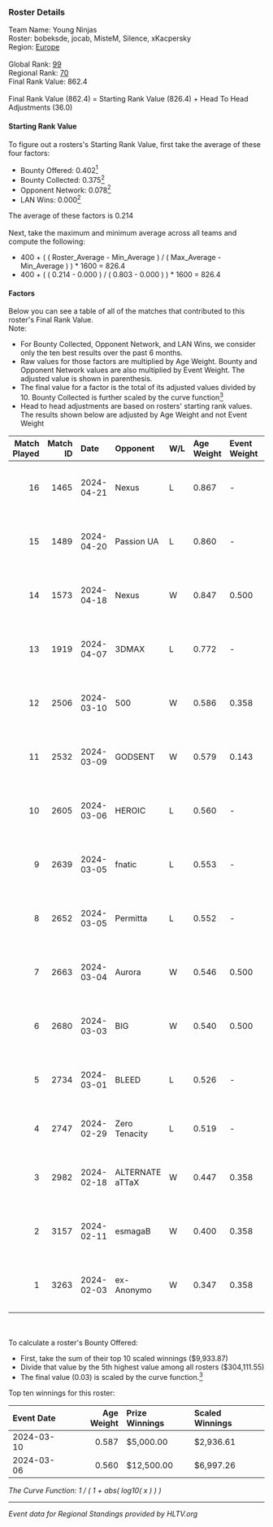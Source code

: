 ### Roster Details<br />
Team Name: Young Ninjas<br />
Roster: bobeksde, jocab, MisteM, Silence, xKacpersky<br />
Region: [Europe]( ../standings_europe.md)<br />
<br />
Global Rank: [99](../standings_global.md)<br />
Regional Rank: [70]( ../standings_europe.md)<br />
Final Rank Value:  862.4<br />
<br />
Final Rank Value (862.4) = Starting Rank Value (826.4) + Head To Head Adjustments (36.0)<br />

#### Starting Rank Value<br />
To figure out a rosters's Starting Rank Value, first take the average of these four factors:<br />
- Bounty Offered: 0.402[<sup>1</sup>](#table2)
- Bounty Collected: 0.375[<sup>2</sup>](#table1)
- Opponent Network: 0.078[<sup>2</sup>](#table1)
- LAN Wins: 0.000[<sup>2</sup>](#table1)

The average of these factors is 0.214<br />
<br />
Next, take the maximum and minimum average across all teams and compute the following:<br />
- 400 + ( ( Roster_Average - Min_Average ) / ( Max_Average - Min_Average ) ) * 1600 = 826.4
- 400 + ( ( 0.214 - 0.000 ) / ( 0.803 - 0.000 ) ) * 1600 = 826.4


#### Factors<br />
Below you can see a table of all of the matches that contributed to this roster's Final Rank Value.<br />
Note:<br />

- For Bounty Collected, Opponent Network, and LAN Wins, we consider only the ten best results over the past 6 months.
- Raw values for those factors are multiplied by Age Weight. Bounty and Opponent Network values are also multiplied by Event Weight. The adjusted value is shown in parenthesis.
- The final value for a factor is the total of its adjusted values divided by 10. Bounty Collected is further scaled by the curve function[<sup>3</sup>](#curveFunction)
- Head to head adjustments are based on rosters' starting rank values. The results shown below are adjusted by Age Weight and not Event Weight
<span id="table1"></span><br />


| Match Played | Match ID | Date       | Opponent        | W/L | Age Weight | Event Weight | Bounty Collected | Opponent Network | LAN Wins  | H2H Adj. | Roster                                          |
| -: | -: | :- | :- | :- | :- | :- | :- | :- | :- | -: | :- |
|           16 |     1465 | 2024-04-21 | Nexus           | L   | 0.867      | -            | -                | -                | -         |   -12.43 | bobeksde, jocab, MisteM, Silence, xKacpersky    |
|           15 |     1489 | 2024-04-20 | Passion UA      | L   | 0.860      | -            | -                | -                | -         |   -10.16 | bobeksde, jocab, MisteM, Silence, xKacpersky    |
|           14 |     1573 | 2024-04-18 | Nexus           | W   | 0.847      | 0.500        | 0.013 (0.005)    | 0.469 (0.199)    | 0 (0.000) |    14.20 | bobeksde, jocab, MisteM, Silence, xKacpersky    |
|           13 |     1919 | 2024-04-07 | 3DMAX           | L   | 0.772      | -            | -                | -                | -         |    -3.53 | BluePho3nix, jocab, MisteM, Silence, xKacpersky |
|           12 |     2506 | 2024-03-10 | 500             | W   | 0.586      | 0.358        | 0.002 (0.000)    | 0.354 (0.074)    | 0 (0.000) |     7.68 | BluePho3nix, jocab, maxster, MisteM, Silence    |
|           11 |     2532 | 2024-03-09 | GODSENT         | W   | 0.579      | 0.143        | 0.000 (0.000)    | 0.060 (0.005)    | 0 (0.000) |     2.49 | BluePho3nix, jocab, maxster, MisteM, Silence    |
|           10 |     2605 | 2024-03-06 | HEROIC          | L   | 0.560      | -            | -                | -                | -         |    -0.11 | BluePho3nix, jocab, maxster, MisteM, Silence    |
|            9 |     2639 | 2024-03-05 | fnatic          | L   | 0.553      | -            | -                | -                | -         |    -1.38 | BluePho3nix, jocab, maxster, MisteM, Silence    |
|            8 |     2652 | 2024-03-05 | Permitta        | L   | 0.552      | -            | -                | -                | -         |    -7.04 | BluePho3nix, jocab, maxster, MisteM, Silence    |
|            7 |     2663 | 2024-03-04 | Aurora          | W   | 0.546      | 0.500        | 0.513 (0.140)    | 0.918 (0.251)    | 0 (0.000) |    16.81 | BluePho3nix, jocab, maxster, MisteM, Silence    |
|            6 |     2680 | 2024-03-03 | BIG             | W   | 0.540      | 0.500        | 0.228 (0.062)    | 0.459 (0.124)    | 0 (0.000) |    16.42 | BluePho3nix, jocab, maxster, MisteM, Silence    |
|            5 |     2734 | 2024-03-01 | BLEED           | L   | 0.526      | -            | -                | -                | -         |    -0.84 | BluePho3nix, jocab, maxster, MisteM, Silence    |
|            4 |     2747 | 2024-02-29 | Zero Tenacity   | L   | 0.519      | -            | -                | -                | -         |    -3.56 | BluePho3nix, jocab, MisteM, REZ, Silence        |
|            3 |     2982 | 2024-02-18 | ALTERNATE aTTaX | W   | 0.447      | 0.358        | 0.046 (0.007)    | 0.583 (0.093)    | 0 (0.000) |     9.99 | BluePho3nix, jocab, maxster, MisteM, Silence    |
|            2 |     3157 | 2024-02-11 | esmagaB         | W   | 0.400      | 0.358        | 0.008 (0.001)    | 0.211 (0.030)    | 0 (0.000) |     4.65 | BluePho3nix, jocab, maxster, MisteM, Silence    |
|            1 |     3263 | 2024-02-03 | ex-Anonymo      | W   | 0.347      | 0.358        | 0.001 (0.000)    | 0.044 (0.005)    | 0 (0.000) |     2.80 | BluePho3nix, jocab, maxster, MisteM, Silence    |

<br />
<span id="table2"></span><br />
To calculate a roster's Bounty Offered:<br />

- First, take the sum of their top 10 scaled winnings ($9,933.87)
- Divide that value by the 5th highest value among all rosters ($304,111.55)
- The final value (0.03) is scaled by the curve function.[<sup>3</sup>](#curveFunction)

Top ten winnings for this roster:<br />

| Event Date | Age Weight | Prize Winnings | Scaled Winnings |
| :- | -: | :- | :- |
| 2024-03-10 |      0.587 | $5,000.00      | $2,936.61       |
| 2024-03-06 |      0.560 | $12,500.00     | $6,997.26       |


<span id="curveFunction"></span>_The Curve Function: 1 / ( 1 + abs( log10( x ) ) )_<br />

---
_Event data for Regional Standings provided by HLTV.org_<br />
